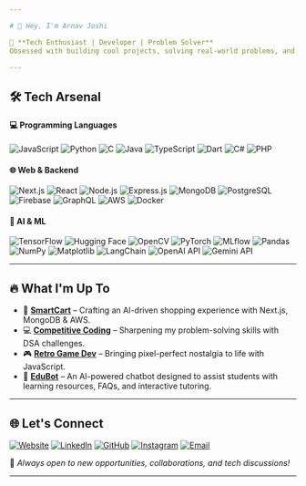 ```yaml
---

# 👋 Hey, I'm Arnav Joshi  

🚀 **Tech Enthusiast | Developer | Problem Solver**  
Obsessed with building cool projects, solving real-world problems, and learning new tech every day. From competitive coding to cloud deployments, I love pushing boundaries and creating impact.  

---
```


## 🛠 Tech Arsenal  

#### 💻 Programming Languages  
![JavaScript](https://img.shields.io/badge/JavaScript-90%25-yellow?style=flat-square)  ![Python](https://img.shields.io/badge/Python-85%25-blue?style=flat-square)  ![C](https://img.shields.io/badge/C-75%25-lightgrey?style=flat-square)  ![Java](https://img.shields.io/badge/Java-70%25-orange?style=flat-square)  ![TypeScript](https://img.shields.io/badge/TypeScript-80%25-blue?style=flat-square) ![Dart](https://img.shields.io/badge/Dart-70%25-0081CB?style=flat-square)  ![C#](https://img.shields.io/badge/C%23-75%25-239120?style=flat-square)  ![PHP](https://img.shields.io/badge/PHP-65%25-777BB4?style=flat-square)  

#### 🌐 Web & Backend  
![Next.js](https://img.shields.io/badge/Next.js-90%25-black?style=flat-square)  ![React](https://img.shields.io/badge/React-85%25-blue?style=flat-square)  ![Node.js](https://img.shields.io/badge/Node.js-80%25-green?style=flat-square)  ![Express.js](https://img.shields.io/badge/Express.js-85%25-black?style=flat-square)  ![MongoDB](https://img.shields.io/badge/MongoDB-70%25-darkgreen?style=flat-square)  ![PostgreSQL](https://img.shields.io/badge/PostgreSQL-75%25-blue?style=flat-square)  ![Firebase](https://img.shields.io/badge/Firebase-80%25-orange?style=flat-square)  ![GraphQL](https://img.shields.io/badge/GraphQL-70%25-pink?style=flat-square)  ![AWS](https://img.shields.io/badge/AWS-65%25-orange?style=flat-square)  ![Docker](https://img.shields.io/badge/Docker-75%25-blue?style=flat-square)  

#### 🤖 AI & ML  
![TensorFlow](https://img.shields.io/badge/TensorFlow-70%25-orange?style=flat-square)  ![Hugging Face](https://img.shields.io/badge/Hugging%20Face-60%25-yellow?style=flat-square)  ![OpenCV](https://img.shields.io/badge/OpenCV-60%25-blue?style=flat-square)  ![PyTorch](https://img.shields.io/badge/PyTorch-75%25-red?style=flat-square)  ![MLflow](https://img.shields.io/badge/MLflow-65%25-lightblue?style=flat-square)  ![Pandas](https://img.shields.io/badge/Pandas-80%25-blue?style=flat-square)  ![NumPy](https://img.shields.io/badge/NumPy-85%25-lightblue?style=flat-square)  ![Matplotlib](https://img.shields.io/badge/Matplotlib-70%25-green?style=flat-square)  ![LangChain](https://img.shields.io/badge/LangChain-75%25-purple?style=flat-square)  ![OpenAI API](https://img.shields.io/badge/OpenAI%20API-80%25-darkblue?style=flat-square)  ![Gemini API](https://img.shields.io/badge/Gemini%20API-75%25-blueviolet?style=flat-square)  

---

## 🔥 What I'm Up To  
- 🛒 [**SmartCart**](https://github.com/arnvjshi/Smart-Shop) – Crafting an AI-driven shopping experience with Next.js, MongoDB & AWS.  
- 💻 [**Competitive Coding**]() – Sharpening my problem-solving skills with DSA challenges.  
- 🎮 [**Retro Game Dev**](https://github.com/arnvjshi/ColosseumGameDeployment) – Bringing pixel-perfect nostalgia to life with JavaScript.  
- 🤖 [**EduBot**](https://github.com/arnvjshi/EduBot) – An AI-powered chatbot designed to assist students with learning resources, FAQs, and interactive tutoring. 

---

## 🌐 Let's Connect  

[![Website](https://img.shields.io/badge/-Website-222?style=for-the-badge&logo=vercel)](https://arnavjoshi.vercel.app/)  [![LinkedIn](https://img.shields.io/badge/-LinkedIn-0077B5?style=for-the-badge&logo=linkedin&logoColor=white)](https://www.linkedin.com/in/arnav-joshi-aj05/)  [![GitHub](https://img.shields.io/badge/-GitHub-181717?style=for-the-badge&logo=github)](https://github.com/arnvjshi)  [![Instagram](https://img.shields.io/badge/-Instagram-E4405F?style=for-the-badge&logo=instagram&logoColor=white)](https://instagram.com/arnv_jshi)  [![Email](https://img.shields.io/badge/-Email-D14836?style=for-the-badge&logo=gmail&logoColor=white)](mailto:arnvjshi@gmail.com)  

🚀 *Always open to new opportunities, collaborations, and tech discussions!*  

---
